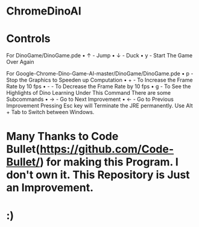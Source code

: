 # ChromeDinoAI
# Controls
 
 For DinoGame/DinoGame.pde
  	• ↑ - Jump
  	• ↓ - Duck
  	• y - Start The Game Over Again 
 
 
 For Google-Chrome-Dino-Game-AI-master/DinoGame/DinoGame.pde
  	• p - Stop the Graphics to Speeden up Computation
    • + - To Increase the Frame Rate by 10 fps
    • - - To Decrease the Frame Rate by 10 fps
  	• g - To See the Highlights of Dino Learning
     Under This Command There are some Subcommands
    	 • → - Go to Next Improvement
    	 • ← - Go to Previous Improvement
 Pressing Esc key will Terminate the JRE permanently. Use Alt + Tab to Switch between Windows.
# Many Thanks to Code Bullet(https://github.com/Code-Bullet/) for making this Program. I don't own it. This Repository is Just an Improvement.
# :)
